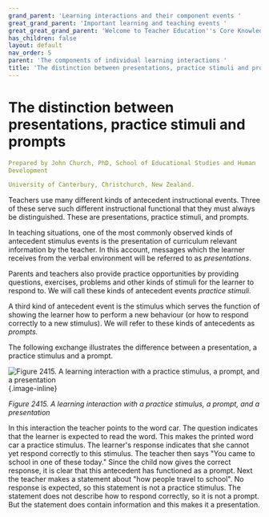 ```yaml
---
grand_parent: 'Learning interactions and their component events '
great_grand_parent: 'Important learning and teaching events '
great_great_grand_parent: 'Welcome to Teacher Education''s Core Knowledge and Skills.'
has_children: false
layout: default
nav_order: 5
parent: 'The components of individual learning interactions '
title: 'The distinction between presentations, practice stimuli and prompts '
---
```

# The distinction between presentations, practice stimuli and prompts


```yaml
Prepared by John Church, PhD, School of Educational Studies and Human
Development

University of Canterbury, Christchurch, New Zealand.
```


Teachers use many different kinds of antecedent instructional events.
Three of these serve such different instructional functional that they
must always be distinguished. These are presentations, practice stimuli,
and prompts.

In teaching situations, one of the most commonly observed kinds of
antecedent stimulus events is the presentation of curriculum relevant
information by the teacher. In this account, messages which the learner
receives from the verbal environment will be referred to as
*presentations*.

Parents and teachers also provide practice opportunities by providing
questions, exercises, problems and other kinds of stimuli for the
learner to respond to. We will call these kinds of antecedent events
*practice stimuli.*

A third kind of antecedent event is the stimulus which serves the
function of showing the learner how to perform a new behaviour (or how
to respond correctly to a new stimulus). We will refer to these kinds of
antecedents as *prompts.*

The following exchange illustrates the difference between a
presentation, a practice stimulus and a prompt.

![Figure 2415. A learning interaction with a practice stimulus, a
prompt, and a
presentation](../../../../../../assets/images/TECKSFig2415.png "Figure 2415. A learning interaction with a practice stimulus, a prompt, and a presentation"){.image-inline}

*Figure 2415. A learning interaction with a practice stimulus, a prompt,
and a presentation*

In this interaction the teacher points to the word car. The question
indicates that the learner is expected to read the word. This makes the
printed word car a practice stimulus. The learner\'s response indicates
that she cannot yet respond correctly to this stimulus. The teacher then
says "You came to school in one of these today." Since the child now
gives the correct response, it is clear that this antecedent has
functioned as a prompt. Next the teacher makes a statement about "how
people travel to school". No response is expected, so this statement is
not a practice stimulus. The statement does not describe how to respond
correctly, so it is not a prompt. But the statement does contain
information and this makes it a presentation.

